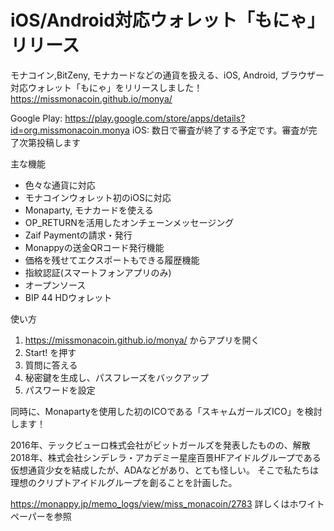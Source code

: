 # iOS/Android対応ウォレット「もにゃ」リリース

モナコイン,BitZeny, モナカードなどの通貨を扱える、iOS, Android, ブラウザー対応ウォレット「もにゃ」をリリースしました！
https://missmonacoin.github.io/monya/

Google Play: https://play.google.com/store/apps/details?id=org.missmonacoin.monya
iOS: 数日で審査が終了する予定です。審査が完了次第投稿します

主な機能

  * 色々な通貨に対応
  * モナコインウォレット初のiOSに対応
  * Monaparty, モナカードを使える
  * OP_RETURNを活用したオンチェーンメッセージング
  * Zaif Paymentの請求・発行
  * Monappyの送金QRコード発行機能
  * 価格を残せてエクスポートもできる履歴機能
  * 指紋認証(スマートフォンアプリのみ)
  * オープンソース
  * BIP 44 HDウォレット

使い方

1. https://missmonacoin.github.io/monya/ からアプリを開く
2. Start! を押す
3. 質問に答える
4. 秘密鍵を生成し、パスフレーズをバックアップ
5. パスワードを設定

同時に、Monapartyを使用した初のICOである「スキャムガールズICO」を検討します！

2016年、テックビューロ株式会社がビットガールズを発表したものの、解散
2018年、株式会社シンデレラ・アカデミー星座百景HFアイドルグループである仮想通貨少女を結成したが、ADAなどがあり、とても怪しい。
そこで私たちは理想のクリプトアイドルグループを創ることを計画した。

https://monappy.jp/memo_logs/view/miss_monacoin/2783
詳しくはホワイトペーパーを参照
